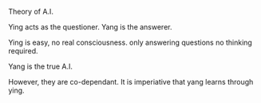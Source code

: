 Theory of A.I.

Ying acts as the questioner. Yang is the answerer.

Ying is easy, no real consciousness. only answering questions no thinking required. 

Yang is the true A.I.

However, they are co-dependant. It is imperiative that yang learns through ying. 